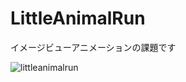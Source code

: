 # LittleAnimalRun

イメージビューアニメーションの課題です

![littleanimalrun](https://user-images.githubusercontent.com/12455716/47073665-bd8b7b00-d233-11e8-9e64-7fbf17ba0ec9.gif)
